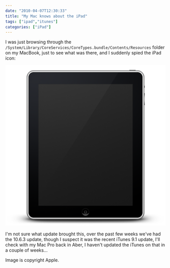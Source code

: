 ```yaml
---
date: "2010-04-07T12:30:33"
title: "My Mac knows about the iPad"
tags: ["ipad","itunes"]
categories: ["iPad"]
---
```


I was just browsing through the `/System/Library/CoreServices/CoreTypes.bundle/Contents/Resources` folder on my MacBook, just to see what was there, and I suddenly spied the iPad icon:

![alt text](ipad.png "iPad icon")

I'm not sure what update brought this, over the past few weeks we've had the 10.6.3 update, though I suspect it was the recent iTunes 9.1 update, I'll check with my Mac Pro back in Aber, I haven't updated the iTunes on that in a couple of weeks...

Image is copyright Apple.
